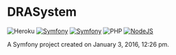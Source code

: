DRASystem
=========

![Heroku](http://heroku-badge.herokuapp.com/?app=diazreyes&style=flat)
[![Symfony](http://img.shields.io/badge/Symfony2-2.8.7-blue.svg)](http://syfmony.com)
[![Symfony](http://img.shields.io/badge/PHP-7.0.6-yellow.svg)](http://php.net)
![PHP](http://img.shields.io/badge/Buildpack-PHP-lightgrey.svg)
[![NodeJS](http://img.shields.io/badge/Buildpack-NodeJS-lightgrey.svg)](http://nodejs.com)



A Symfony project created on January 3, 2016, 12:26 pm.

